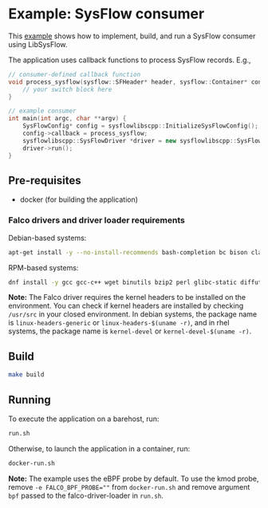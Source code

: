 # Example: SysFlow consumer

This [example](callback.cpp) shows how to implement, build, and run a SysFlow consumer using LibSysFlow.

The application uses callback functions to process SysFlow records. E.g.,

```cpp
// consumer-defined callback function
void process_sysflow(sysflow::SFHeader* header, sysflow::Container* cont, sysflow::Process* proc, sysflow::File* f1, sysflow::File* f2, sysflow::SysFlow* rec) {
    // your switch block here
}

// example consumer
int main(int argc, char **argv) {
    SysFlowConfig* config = sysflowlibscpp::InitializeSysFlowConfig();
    config->callback = process_sysflow;
    sysflowlibscpp::SysFlowDriver *driver = new sysflowlibscpp::SysFlowDriver(config);
    driver->run();
}
```

## Pre-requisites

- docker (for building the application)

### Falco drivers and driver loader requirements

Debian-based systems:

```bash
apt-get install -y --no-install-recommends bash-completion bc bison clang ca-certificates curl dkms	flex gnupg2 gcc jq libc6-dev libelf-dev libmpx2 libssl-dev llvm	netcat xz-utils
```

RPM-based systems:

```bash
dnf install -y gcc gcc-c++ wget binutils bzip2 perl glibc-static diffutils kmod xz apr-devel apr-util-devel openssl-devel flex bison libstdc++-static bc llvm-toolset
```

**Note:** The Falco driver requires the kernel headers to be installed on the environment. You can check if kernel headers are installed by checking `/usr/src` in your closed environment. In debian systems, the package name is `linux-headers-generic` or `linux-headers-$(uname -r)`, and in rhel systems, the package name is `kernel-devel` or `kernel-devel-$(uname -r)`.

## Build

```bash
make build
```

## Running

To execute the application on a barehost, run:

```bash
run.sh
```

Otherwise, to launch the application in a container, run:

```bash
docker-run.sh
```

**Note:** The example uses the eBPF probe by default. To use the kmod probe, remove `-e FALCO_BPF_PROBE=""` from `docker-run.sh` and remove argument `bpf` passed to the falco-driver-loader in `run.sh`.


